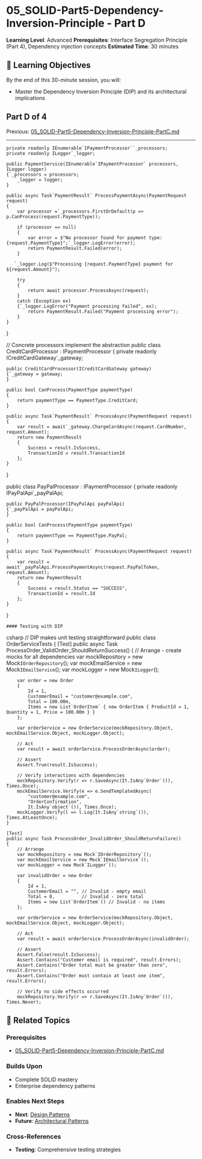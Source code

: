 # 05_SOLID-Part5-Dependency-Inversion-Principle - Part D

**Learning Level**: Advanced
**Prerequisites**: Interface Segregation Principle (Part 4), Dependency injection concepts
**Estimated Time**: 30 minutes

## 🎯 Learning Objectives

By the end of this 30-minute session, you will:

- Master the Dependency Inversion Principle (DIP) and its architectural implications

## Part D of 4

Previous: [05_SOLID-Part5-Dependency-Inversion-Principle-PartC.md](05_SOLID-Part5-Dependency-Inversion-Principle-PartC.md)

---

    private readonly IEnumerable`IPaymentProcessor``_processors;
    private readonly ILogger`_logger;

    public PaymentService(IEnumerable`IPaymentProcessor` processors, ILogger logger)
    {`_processors = processors;
       `_logger = logger;
    }

    public async Task`PaymentResult` ProcessPaymentAsync(PaymentRequest request)
    {
        var processor =`_processors.FirstOrDefault(p => p.CanProcess(request.PaymentType));

        if (processor == null)
        {
            var error = $"No processor found for payment type: {request.PaymentType}";`_logger.LogError(error);
            return PaymentResult.Failed(error);
        }

       `_logger.Log($"Processing {request.PaymentType} payment for ${request.Amount}");

        try
        {
            return await processor.ProcessAsync(request);
        }
        catch (Exception ex)
        {`_logger.LogError("Payment processing failed", ex);
            return PaymentResult.Failed("Payment processing error");
        }
    }
}

// Concrete processors implement the abstraction
public class CreditCardProcessor : IPaymentProcessor
{
    private readonly ICreditCardGateway`_gateway;

    public CreditCardProcessor(ICreditCardGateway gateway)
    {`_gateway = gateway;
    }

    public bool CanProcess(PaymentType paymentType)
    {
        return paymentType == PaymentType.CreditCard;
    }

    public async Task`PaymentResult` ProcessAsync(PaymentRequest request)
    {
        var result = await`_gateway.ChargeCardAsync(request.CardNumber, request.Amount);
        return new PaymentResult
        {
            Success = result.IsSuccess,
            TransactionId = result.TransactionId
        };
    }
}

public class PayPalProcessor : IPaymentProcessor
{
    private readonly IPayPalApi`_payPalApi;

    public PayPalProcessor(IPayPalApi payPalApi)
    {`_payPalApi = payPalApi;
    }

    public bool CanProcess(PaymentType paymentType)
    {
        return paymentType == PaymentType.PayPal;
    }

    public async Task`PaymentResult` ProcessAsync(PaymentRequest request)
    {
        var result = await`_payPalApi.ProcessPaymentAsync(request.PayPalToken, request.Amount);
        return new PaymentResult
        {
            Success = result.Status == "SUCCESS",
            TransactionId = result.Id
        };
    }
}

    #### Testing with DIP
csharp
// DIP makes unit testing straightforward
public class OrderServiceTests
{
    [Test]
    public async Task ProcessOrder_ValidOrder_ShouldReturnSuccess()
    {
        // Arrange - create mocks for all dependencies
        var mockRepository = new Mock`IOrderRepository`();
        var mockEmailService = new Mock`IEmailService`();
        var mockLogger = new Mock`ILogger`();

        var order = new Order
        {
            Id = 1,
            CustomerEmail = "customer@example.com",
            Total = 100.00m,
            Items = new List`OrderItem` { new OrderItem { ProductId = 1, Quantity = 1, Price = 100.00m } }
        };

        var orderService = new OrderService(mockRepository.Object, mockEmailService.Object, mockLogger.Object);

        // Act
        var result = await orderService.ProcessOrderAsync(order);

        // Assert
        Assert.True(result.IsSuccess);

        // Verify interactions with dependencies
        mockRepository.Verify(r => r.SaveAsync(It.IsAny`Order`()), Times.Once);
        mockEmailService.Verify(e => e.SendTemplatedAsync(
            "customer@example.com",
            "OrderConfirmation",
            It.IsAny`object`()), Times.Once);
        mockLogger.Verify(l => l.Log(It.IsAny`string`()), Times.AtLeastOnce);
    }

    [Test]
    public async Task ProcessOrder_InvalidOrder_ShouldReturnFailure()
    {
        // Arrange
        var mockRepository = new Mock`IOrderRepository`();
        var mockEmailService = new Mock`IEmailService`();
        var mockLogger = new Mock`ILogger`();

        var invalidOrder = new Order
        {
            Id = 1,
            CustomerEmail = "", // Invalid - empty email
            Total = 0,          // Invalid - zero total
            Items = new List`OrderItem`() // Invalid - no items
        };

        var orderService = new OrderService(mockRepository.Object, mockEmailService.Object, mockLogger.Object);

        // Act
        var result = await orderService.ProcessOrderAsync(invalidOrder);

        // Assert
        Assert.False(result.IsSuccess);
        Assert.Contains("Customer email is required", result.Errors);
        Assert.Contains("Order total must be greater than zero", result.Errors);
        Assert.Contains("Order must contain at least one item", result.Errors);

        // Verify no side effects occurred
        mockRepository.Verify(r => r.SaveAsync(It.IsAny`Order`()), Times.Never);

## 🔗 Related Topics

### **Prerequisites**

- [05_SOLID-Part5-Dependency-Inversion-Principle-PartC.md](05_SOLID-Part5-Dependency-Inversion-Principle-PartC.md)

### **Builds Upon**

- Complete SOLID mastery
- Enterprise dependency patterns

### **Enables Next Steps**

- **Next**: [Design Patterns](../03_Design-Patterns/)
- **Future**: [Architectural Patterns](../04_Architectural-Patterns/)

### **Cross-References**

- **Testing**: Comprehensive testing strategies
